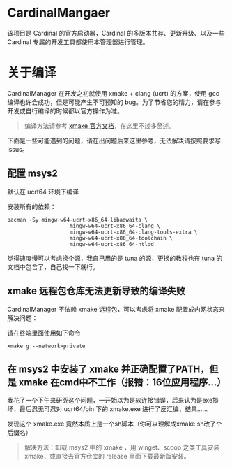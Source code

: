 # CardinalMangaer

该项目是 Cardinal 的官方启动器，Cardinal 的多版本共存、更新升级、以及一些 Cardinal 专属的开发工具都使用本管理器进行管理。

# 关于编译

CardinalManager 在开发之初就使用 xmake + clang (ucrt) 的方案，使用 gcc 编译也许会成功，但是可能产生不可预知的 bug。为了节省您的精力，请在参与开发或自行编译的时候都以官方操作为准。

> 编译方法请参考 [xmake 官方文档](https://xmake.io/#/zh-cn/)，在这里不过多赘述。

下面是一些可能遇到的问题，请在出问题后来这里参考，无法解决请按照要求写issus。

## 配置 msys2

默认在 ucrt64 环境下编译

安装所有的依赖：

```shell
pacman -Sy mingw-w64-ucrt-x86_64-libadwaita \
                    mingw-w64-ucrt-x86_64-clang \
                    mingw-w64-ucrt-x86_64-clang-tools-extra \
                    mingw-w64-ucrt-x86_64-toolchain \
                    mingw-w64-ucrt-x86_64-ntldd
```

觉得速度慢可以考虑换个源，我自己用的是 tuna 的源，更换的教程也在 tuna 的文档中包含了，自己找一下就行。

## xmake 远程包仓库无法更新导致的编译失败

CardinalManager 不依赖 xmake 远程包，可以考虑将 xmake 配置成内网状态来解决问题：

请在终端里面使用如下命令
```shell
xmake g --network=private
```

## 在 msys2 中安装了 xmake 并正确配置了PATH，但是 xmake 在cmd中不工作（报错：16位应用程序...）

我花了一个下午来研究这个问题，一开始以为是软连接错误，后来认为是exe损坏，最后忍无可忍对 ucrt64/bin 下的 xmake.exe 进行了反汇编，结果......

发现这个 xmake.exe 竟然本质上是一个sh脚本（你可以理解成xmake.sh改了个后缀名）

> 解决方法：卸载 msys2 中的 xmake ，用 winget、scoop 之类工具安装 xmake，或直接去官方仓库的 release 里面下载最新版安装。

